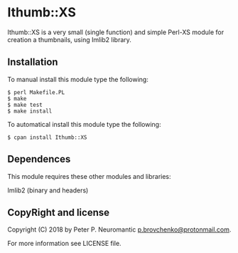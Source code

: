 # Ithumb::XS

Ithumb::XS is a very small (single function) and simple Perl-XS module
for creation a thumbnails, using Imlib2 library.

## Installation

To manual install this module type the following:

```
$ perl Makefile.PL
$ make
$ make test
$ make install
```

To automatical install this module type the following:

```
$ cpan install Ithumb::XS
```

## Dependences

This module requires these other modules and libraries:

  Imlib2 (binary and headers)

## CopyRight and license

Copyright (C) 2018 by Peter P. Neuromantic <p.brovchenko@protonmail.com>.

For more information see LICENSE file.
